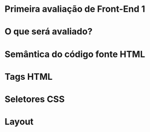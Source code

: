 # Primeira avaliação de Front-End 1 

# O que será avaliado?

# Semântica do código fonte HTML
# Tags HTML
# Seletores CSS
# Layout